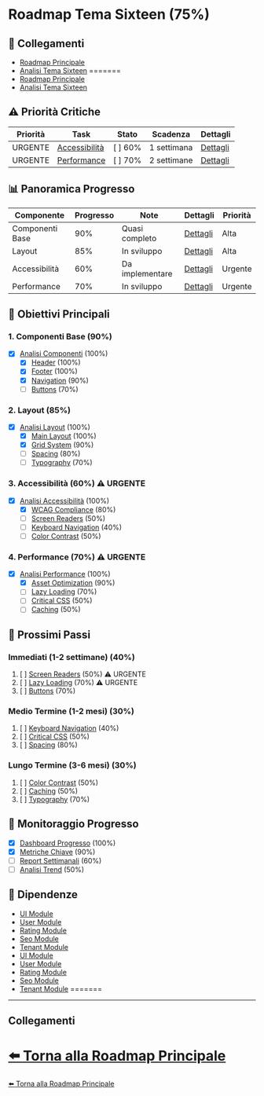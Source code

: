 # Roadmap Tema Sixteen (75%)

## 🔄 Collegamenti
- [Roadmap Principale](../../../../project_docs/roadmap.md)
- [Analisi Tema Sixteen](../../../../project_docs/roadmap/themes/sixteen/analysis.md)
=======
- [Roadmap Principale](../../../../docs/roadmap.md)
- [Analisi Tema Sixteen](../../../../docs/roadmap/themes/sixteen/analysis.md)

## ⚠️ Priorità Critiche
| Priorità | Task | Stato | Scadenza | Dettagli |
|----------|------|-------|----------|----------|
| URGENTE | [Accessibilità](accessibility.md) | [ ] 60% | 1 settimana | [Dettagli](accessibility.md) |
| URGENTE | [Performance](performance.md) | [ ] 70% | 2 settimane | [Dettagli](performance.md) |

## 📊 Panoramica Progresso
| Componente | Progresso | Note | Dettagli | Priorità |
|------------|-----------|------|----------|----------|
| Componenti Base | 90% | Quasi completo | [Dettagli](components/base.md) | Alta |
| Layout | 85% | In sviluppo | [Dettagli](layout/main.md) | Alta |
| Accessibilità | 60% | Da implementare | [Dettagli](accessibility.md) | Urgente |
| Performance | 70% | In sviluppo | [Dettagli](performance.md) | Urgente |

## 🎯 Obiettivi Principali

### 1. Componenti Base (90%)
- [x] [Analisi Componenti](components/analysis.md) (100%)
  - [x] [Header](components/header.md) (100%)
  - [x] [Footer](components/footer.md) (100%)
  - [x] [Navigation](components/navigation.md) (90%)
  - [ ] [Buttons](components/buttons.md) (70%)

### 2. Layout (85%)
- [x] [Analisi Layout](layout/analysis.md) (100%)
  - [x] [Main Layout](layout/main.md) (100%)
  - [x] [Grid System](layout/grid.md) (90%)
  - [ ] [Spacing](layout/spacing.md) (80%)
  - [ ] [Typography](layout/typography.md) (70%)

### 3. Accessibilità (60%) ⚠️ URGENTE
- [x] [Analisi Accessibilità](accessibility.md) (100%)
  - [x] [WCAG Compliance](accessibility/wcag.md) (80%)
  - [ ] [Screen Readers](accessibility/screen_readers.md) (50%)
  - [ ] [Keyboard Navigation](accessibility/keyboard.md) (40%)
  - [ ] [Color Contrast](accessibility/contrast.md) (50%)

### 4. Performance (70%) ⚠️ URGENTE
- [x] [Analisi Performance](performance.md) (100%)
  - [x] [Asset Optimization](performance/assets.md) (90%)
  - [ ] [Lazy Loading](performance/lazy.md) (70%)
  - [ ] [Critical CSS](performance/critical.md) (50%)
  - [ ] [Caching](performance/caching.md) (50%)

## 📅 Prossimi Passi

### Immediati (1-2 settimane) (40%)
1. [ ] [Screen Readers](accessibility/screen_readers.md) (50%) ⚠️ URGENTE
2. [ ] [Lazy Loading](performance/lazy.md) (70%) ⚠️ URGENTE
3. [ ] [Buttons](components/buttons.md) (70%)

### Medio Termine (1-2 mesi) (30%)
1. [ ] [Keyboard Navigation](accessibility/keyboard.md) (40%)
2. [ ] [Critical CSS](performance/critical.md) (50%)
3. [ ] [Spacing](layout/spacing.md) (80%)

### Lungo Termine (3-6 mesi) (30%)
1. [ ] [Color Contrast](accessibility/contrast.md) (50%)
2. [ ] [Caching](performance/caching.md) (50%)
3. [ ] [Typography](layout/typography.md) (70%)

## 🔄 Monitoraggio Progresso
- [x] [Dashboard Progresso](monitoring/progress_dashboard.md) (100%)
- [x] [Metriche Chiave](monitoring/key_metrics.md) (90%)
- [ ] [Report Settimanali](monitoring/weekly_reports.md) (60%)
- [ ] [Analisi Trend](monitoring/trend_analysis.md) (50%)

## 🔗 Dipendenze
- [UI Module](../../../../docs/roadmap/modules/ui/roadmap.md)
- [User Module](../../../../docs/roadmap/modules/user/roadmap.md)
- [Rating Module](../../../../docs/roadmap/modules/rating/roadmap.md)
- [Seo Module](../../../../docs/roadmap/modules/seo/roadmap.md)
- [Tenant Module](../../../../docs/roadmap/modules/tenant/roadmap.md)
- [UI Module](../../../Modules/UI/docs/roadmap.md)
- [User Module](../../../Modules/User/docs/roadmap.md)
- [Rating Module](../../../Modules/Rating/docs/roadmap.md)
- [Seo Module](../../../Modules/Seo/docs/roadmap.md)
- [Tenant Module](../../../Modules/Tenant/docs/roadmap.md)
=======

---

## Collegamenti

[⬅️ Torna alla Roadmap Principale](../../../../project_docs/roadmap.md)
=======
[⬅️ Torna alla Roadmap Principale](/docs/roadmap.md)

